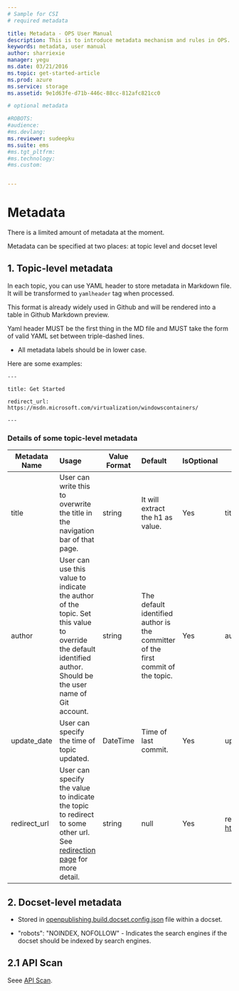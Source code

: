 ```yaml
---
# Sample for CSI
# required metadata

title: Metadata - OPS User Manual
description: This is to introduce metadata mechanism and rules in OPS.
keywords: metadata, user manual
author: sharriexie
manager: yegu
ms.date: 03/21/2016
ms.topic: get-started-article
ms.prod: azure
ms.service: storage
ms.assetid: 9e1d63fe-d71b-446c-88cc-812afc821cc0

# optional metadata

#ROBOTS: 
#audience:
#ms.devlang: 
ms.reviewer: sudeepku
ms.suite: ems
#ms.tgt_pltfrm:
#ms.technology:
#ms.custom:


---
```


# Metadata #

There is a limited amount of metadata at the moment. 

Metadata can be specified at two places: at topic level and docset level

## 1. Topic-level metadata

In each topic, you can use YAML header to store metadata in Markdown file. It will be transformed to `yamlheader` tag when processed.

This format is already widely used in Github and will be rendered into a table in Github Markdown preview. 

Yaml header MUST be the first thing in the MD file and MUST take the form of valid YAML set between triple-dashed lines. 

* All metadata labels should be in lower case.

Here are some examples:

```
---

title: Get Started

redirect_url: https://msdn.microsoft.com/virtualization/windowscontainers/

---
```

### Details of some topic-level metadata

| Metadata Name | Usage | Value Format | Default | IsOptional | Sample |
| --- |:---|---|:---|---|---|
| title | User can write this to overwrite the title in the navigation bar of that page. | string | It will extract the h1 as value. | Yes |title: page title|
| author | User can use this value to indicate the author of the topic. Set this value to override the default identified author. Should be the user name of Git account. | string | The default identified author is the committer of the first commit of the topic. | Yes |author: &lt;git account&gt;|
| update_date | User can specify the time of topic updated. | DateTime | Time of last commit. | Yes | update_date: 2/23/2016 |
| redirect_url | User can specify the value to indicate the topic to redirect to some other url. See [redirection page](OPredirection.md) for more detail. | string | null | Yes |redirect_url: https://msdn.microsoft.com |

## 2. Docset-level metadata

* Stored in [openpublishing.build.docset.config.json](repo-config.md) file within a docset.

- "robots": "NOINDEX, NOFOLLOW" - Indicates the search engines if the docset should be indexed by search engines.

## 2.1 API Scan
Seee [API Scan](APIScan.md).

